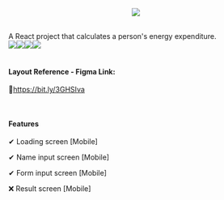<p align=center>
<img src="https://user-images.githubusercontent.com/71787801/212570465-ccd6bfe1-09e8-4bc8-9d6f-bb71f30591cd.png">
</p>

<br>
A React project that calculates a person's energy expenditure.

<div style="display:flex;">
<img src="https://img.shields.io/badge/HTML5-E34F26?style=for-the-badge&logo=html5&logoColor=white">
<img src="https://img.shields.io/badge/CSS3-1572B6?style=for-the-badge&logo=css3&logoColor=white">
<img src="https://img.shields.io/badge/JavaScript-323330?style=for-the-badge&logo=javascript&logoColor=F7DF1E">
<img src="https://img.shields.io/badge/React-20232A?style=for-the-badge&logo=react&logoColor=61DAFB">
</div>

<br>



####  Layout Reference - Figma Link:

🔗https://bit.ly/3GHSIva


<br>

#### Features

✔ Loading screen [Mobile]

✔ Name input screen [Mobile]

✔ Form input screen [Mobile]

❌ Result screen [Mobile]
